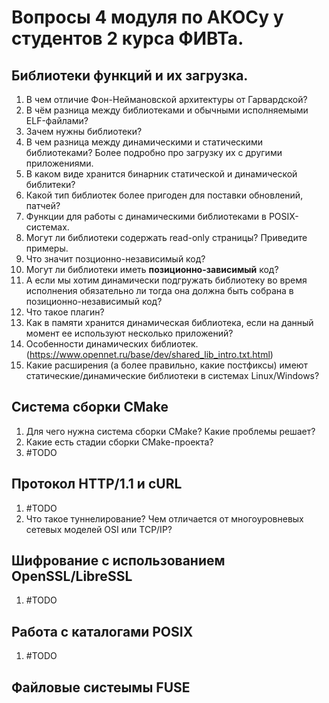 
# Вопросы 4 модуля по АКОСу у студентов 2 курса ФИВТа. 

## Библиотеки функций и их загрузка.

1) В чем отличие Фон-Неймановской архитектуры от Гарвардской?
2) В чём разница между библиотеками и обычными исполняемыми ELF-файлами?
3) Зачем нужны библиотеки?
4) В чем разница между динамическими и статическими библиотеками? Более подробно про загрузку их с другими приложениями.
5) В каком виде хранится бинарник статической и динамической библитеки?
6) Какой тип библиотек более пригоден для поставки обновлений, патчей?
7) Функции для работы с динамическими библиотеками в POSIX-системах.
8) Могут ли библиотеки содержать read-only страницы? Приведите примеры.
9) Что значит позционно-независимый код?
10) Могут ли библиотеки иметь __позиционно-зависимый__ код?
11) А если мы хотим динамически подгружать библиотеку во время исполнения обязательно ли тогда она должна быть собрана в позиционно-независимый код?
12) Что такое плагин?
13) Как в памяти хранится динамическая библиотека, если на данный момент ее используют несколько приложений?
14) Особенности динамических библиотек. (https://www.opennet.ru/base/dev/shared_lib_intro.txt.html)
15) Какие расширения (а более правильно, какие постфиксы) имеют статические/динамические библиотеки в системах Linux/Windows?


## Cистема сборки CMake

1) Для чего нужна система сборки CMake? Какие проблемы решает?
2) Какие есть стадии сборки CMake-проекта?
3) #TODO


## Протокол HTTP/1.1 и сURL

1) #TODO
2) Что такое туннелирование? Чем отличается от многоуровневых сетевых моделей OSI или TCP/IP?

## Шифрование с использованием OpenSSL/LibreSSL

1) #TODO

## Работа с каталогами POSIX

1) #TODO

## Файловые систеымы FUSE
